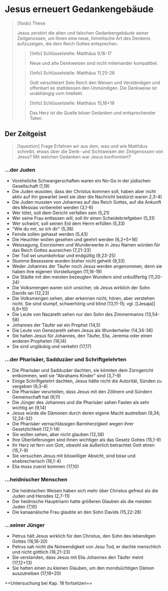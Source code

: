 # Jesus erneuert Gedankengebäude

> [!todo] These
> 
> Jesus zerstört die alten und falschen Gedankengebäude seiner Zeitgenossen, um ihnen eine neue, himmlische Art des Denkens aufzuzeigen, die dem Reich Gottes entsprechen.
> 
> > [!info] Schlüsselstelle: Matthäus 9,16-17
> > 
> > Neue und alte Denkweisen sind nicht miteinander kompatibel.
>
> > [!info] Schlüsselstelle: Matthäus 11,25-26
> > 
> > Gott verschleiert Sein Reich den Weisen und Verständigen und offenbart es stattdessen den Unmündigen. Die Denkweise ist unabhängig vom Intellekt.
> 
> > [!info] Schlüsselstelle: Matthäus 15,18+19
> > 
> > Das Herz ist die Quelle böser Gedanken und entsprechender Taten.

## Der Zeitgeist

> [!question] Frage
> Erfahren wir aus dem, was und wie Matthäus schreibt, etwas über die Denk- und Sichtweisen der Zeitgenossen von Jesus? Mit welchen Gedanken war Jesus konfrontiert?

### ...der Juden

- Voreheliche Schwangerschaften waren ein No-Go in der jüdischen Gesellschaft (1,19)
- Die Juden wussten, dass der Christus kommen soll, haben aber nicht aktiv auf ihn gewartet (weil sie über die Nachricht bestürzt waren 2,3-4)
- Die Juden mussten von Johannes auf das Reich Gottes, auf die Ankunft des Messias vorbereitet werden (3,1-6)
- Wer tötet, soll dem Gericht verfallen sein (5,21)
- Wer seine Frau entlassen will, soll ihr einen Scheidebriefgeben (5,31)
- Wer schwört, soll seinen Eid dem Herrn erfüllen (5,33)
- "Wie du mir, so ich dir" (5,38)
- Feinde sollen gehasst werden (5,43)
- Die Heuchler wollen gesehen und geehrt werden (6,2+5+16)
- Weissagung, Exorzismen und Wunderwerke in Jesu Namen würden für das Reich Gottes ausreichen (7,21-23)
- Der Tod sei unumkehrbar und endgültig (9,23-25)
- Stumme Besessene wurden bisher nicht geheilt (9,33)
- Weder Johannes der Täufer noch Jesus werden angenommen, denn sie haben ihre eigenen Vorstellungen (11,16-19)
- Die Städte mit den meisten bezeugten Wundern sind unbußfertig (11,20-24)
- Die Volksmengen waren sich unsicher, ob  Jesus wirklich der Sohn Davids sei (12,23)
- Die Volksmengen sehen, aber erkennen nicht, hören, aber verstehen nicht. Sie sind stumpf, schwerhörig und blind (13,11-15; vgl. [[Jesaja]] 6,9+10)
- Die Leute von Nazareth sehen nur den Sohn des Zimmermanns (13,54-58)
- Johannes der Täufer sei ein Prophet (14,5)
- Die Leute von Genezareth sehen Jesus als Wunderheiler (14,34-36)
- Sie halten Jesus für Johannes, den Täufer, Elia, Jeremia oder einen anderen Propheten (16,14)
- Sie sind ungläubig und verkehrt (17,17)

### ...der Pharisäer, Sadduzäer und Schriftgelehrten

- Die Pharisäer und Sadduzäer dachten, sie könnten dem Zorngericht entkommen, weil sie "Abrahams Kinder" sind (3,7-9)
- Einige Schriftgelehrt dachten, Jesus hätte nicht die Autorität, Sünden zu vergeben (9,3-4)
- Die Pharisäer verurteilen, dass Jesus mit den Zöllnern und Sündern Gemeinschaft hat (9,11)
- Die Jünger des Johannes und die Pharisäer sahen Fasten als sehr wichtig an (9,14)
- Jesus würde die Dämonen durch deren eigene Macht austreiben (9,34; 12,24-32)
- Die Pharisäer vernachlässigen Barmherzigkeit wegen ihrer Gesetzlichkeit (12,1-14)
- Sie wollen sehen, aber nicht glauben (12,38)
- Ihre Überlieferungen sind ihnen wichtiger als das Gesetz Gottes (15,1-9)
- Ihr Herz ist fern von Gott, obwohl sie äußerlich betrachtet Gott ehren (15,7-9)
- Sie versuchen Jesus mit böswilliger Absicht, sind böse und ehebrecherisch (16,1-4)
- Elia muss zuerst kommen (17,10)

### ...heidnischer Menschen

- Die heidnischen Weisen haben sich mehr über Christus gefreut als die Juden und Herodes (2,7-11)
- Der heidnische Hauptmann hatte größeren Glauben als die meisten Juden (7,10)
- Die kanaanäische Frau glaubte an den Sohn Davids (15,22-28)

### ...seiner Jünger

- Petrus hält Jesus wirklich für den Christus, den Sohn des lebendigen Gottes (16,16-20)
- Petrus sah nicht die Notwendigkeit von Jesu Tod, er dachte menschlich und nicht göttlich (16,21-23)
- Sie verstanden, dass Jesus mit Elia Johannes den Täufer meint (17,12+13)
- Sie hatten einen zu kleinen Glauben, um den mondsüchtigen Dämon auszutreiben (17,19+20)

==Untersuchung bei Kap. 18 fortsetzen==



